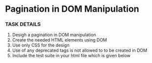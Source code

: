 <h1>Pagination in DOM Manipulation</h1>
<h3> TASK DETAILS</h3>
<ol>
  <li>Desigh a pagination in DOM manipulation</li>
  <li>Create the needed HTML elements using DOM</li>
  <li>Use only CSS for the design</li>
  <li>Use of any deprecated tags is not allowed to to be created in DOM</li>
  <li>Include the test suite in your html file which is given below</li>
</ol>
